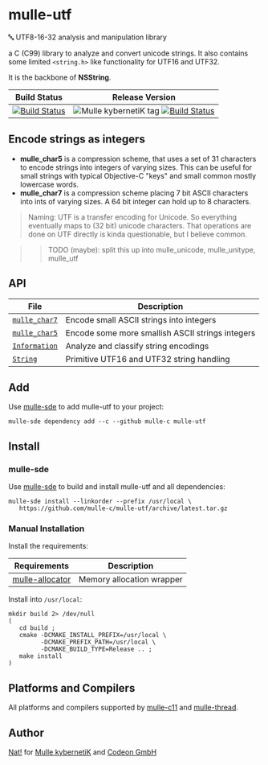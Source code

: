 # mulle-utf

🔤 UTF8-16-32 analysis and manipulation library

a C (C99) library to analyze and convert unicode strings. It also contains some
limited `<string.h>` like functionality for UTF16 and UTF32.

It is the backbone of **NSString**.


Build Status | Release Version
-------------|-----------------------------------
[![Build Status](https://travis-ci.org/mulle-c/mulle-utf.svg?branch=release)](https://travis-ci.org/mulle-c/mulle-utf) | ![Mulle kybernetiK tag](https://img.shields.io/github/tag/mulle-c/mulle-utf.svg) [![Build Status](https://travis-ci.org/mulle-c/mulle-utf.svg?branch=release)](https://travis-ci.org/mulle-c/mulle-utf)


## Encode strings as integers

* **mulle_char5** is a compression scheme, that uses a set of 31 characters
to encode strings into integers of varying sizes. This can be useful for small
strings with typical Objective-C "keys" and small common mostly lowercase words.
* **mulle_char7** is a compression scheme placing 7 bit ASCII characters into
ints of varying sizes. A 64 bit integer can hold up to 8 characters.


> Naming: UTF is a transfer encoding for Unicode. So everything
eventually maps to (32 bit) unicode characters. That operations are done on
UTF directly is kinda questionable, but I believe common.


>> TODO (maybe): split this up into mulle_unicode, mulle_unitype, mulle_utf


## API

File                                    | Description
--------------------------------------- | ----------------------------------------
[`mulle_char7`](dox/API_CHAR7.md)       | Encode small ASCII strings into integers
[`mulle_char5`](dox/API_CHAR5.md)       | Encode some more smallish ASCII strings integers
[`Information`](dox/API_INFORMATION.md) | Analyze and classify string encodings
[`String`](dox/API_STRING.md)           | Primitive UTF16 and UTF32 string handling


## Add

Use [mulle-sde](//github.com/mulle-sde) to add mulle-utf to your project:

```
mulle-sde dependency add --c --github mulle-c mulle-utf
```

## Install

### mulle-sde

Use [mulle-sde](//github.com/mulle-sde) to build and install mulle-utf and all dependencies:

```
mulle-sde install --linkorder --prefix /usr/local \
   https://github.com/mulle-c/mulle-utf/archive/latest.tar.gz
```

### Manual Installation

Install the requirements:

Requirements                                             | Description
---------------------------------------------------------|-----------------------
[mulle-allocator](//github.com/mulle-c/mulle-allocator)  | Memory allocation wrapper


Install into `/usr/local`:

```
mkdir build 2> /dev/null
(
   cd build ;
   cmake -DCMAKE_INSTALL_PREFIX=/usr/local \
         -DCMAKE_PREFIX_PATH=/usr/local \
         -DCMAKE_BUILD_TYPE=Release .. ;
   make install
)
```

## Platforms and Compilers

All platforms and compilers supported by
[mulle-c11](//github.com/mulle-c/mulle-c11) and
[mulle-thread](//github.com/mulle-c/mulle-thread).


## Author

[Nat!](//www.mulle-kybernetik.com/weblog) for
[Mulle kybernetiK](//www.mulle-kybernetik.com) and
[Codeon GmbH](//www.codeon.de)
